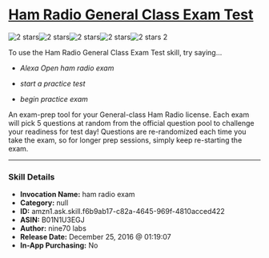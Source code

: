 # [Ham Radio General Class Exam Test](http://alexa.amazon.com/#skills/amzn1.ask.skill.f6b9ab17-c82a-4645-969f-4810acced422)
![2 stars](../../images/ic_star_black_18dp_1x.png)![2 stars](../../images/ic_star_black_18dp_1x.png)![2 stars](../../images/ic_star_border_black_18dp_1x.png)![2 stars](../../images/ic_star_border_black_18dp_1x.png)![2 stars](../../images/ic_star_border_black_18dp_1x.png) 2

To use the Ham Radio General Class Exam Test skill, try saying...

* *Alexa Open ham radio exam*

* *start a practice test*

* *begin practice exam*

An exam-prep tool for your General-class Ham Radio license.  Each exam will pick 5 questions at random from the official question pool to challenge your readiness for test day!  Questions are re-randomized each time you take the exam, so for longer prep sessions, simply keep re-starting the exam.

***

### Skill Details

* **Invocation Name:** ham radio exam
* **Category:** null
* **ID:** amzn1.ask.skill.f6b9ab17-c82a-4645-969f-4810acced422
* **ASIN:** B01N1U3EGJ
* **Author:** nine70 labs
* **Release Date:** December 25, 2016 @ 01:19:07
* **In-App Purchasing:** No
